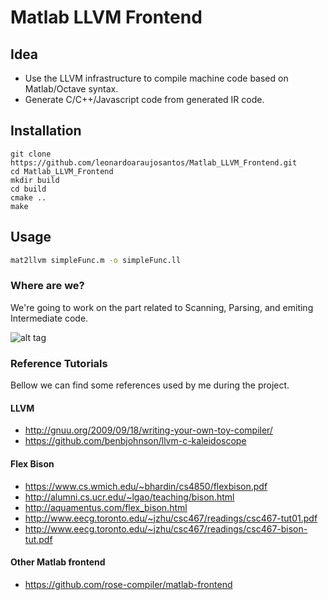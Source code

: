 # Matlab LLVM Frontend

## Idea
* Use the LLVM infrastructure to compile machine code based on Matlab/Octave syntax.
* Generate C/C++/Javascript code from generated IR code.

## Installation
```
git clone https://github.com/leonardoaraujosantos/Matlab_LLVM_Frontend.git
cd Matlab_LLVM_Frontend
mkdir build
cd build
cmake ..
make
```

## Usage
``` bash
mat2llvm simpleFunc.m -o simpleFunc.ll
```

### Where are we?
We're going to work on the part related to Scanning, Parsing, and emiting Intermediate code.

![alt tag](https://raw.githubusercontent.com/leonardoaraujosantos/Matlab_LLVM_Frontend/master/docs/imgs/compiler_wiki.png)


### Reference Tutorials
Bellow we can find some references used by me during the project.

#### LLVM
* http://gnuu.org/2009/09/18/writing-your-own-toy-compiler/
* https://github.com/benbjohnson/llvm-c-kaleidoscope

#### Flex Bison
* https://www.cs.wmich.edu/~bhardin/cs4850/flexbison.pdf
* http://alumni.cs.ucr.edu/~lgao/teaching/bison.html
* http://aquamentus.com/flex_bison.html
* http://www.eecg.toronto.edu/~jzhu/csc467/readings/csc467-tut01.pdf
* http://www.eecg.toronto.edu/~jzhu/csc467/readings/csc467-bison-tut.pdf

#### Other Matlab frontend
* https://github.com/rose-compiler/matlab-frontend
